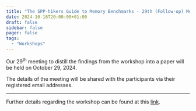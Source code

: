 ```yaml
---
title: "The SPP-hikers Guide to Memory Benchmarks - 29th (Follow-up) Meeting"
date: 2024-10-16T20:00:00+01:00
draft: false
sidebar: false
pager: false
tags:
  - "Workshops"
---
```


Our 29<sup>th</sup> meeting to distill the findings from the workshop into a paper will be held on October 29, 2024.

The details of the meeting will be shared with the participants via their registered email addresses.

---

Further details regarding the workshop can be found at this [link](/posts/mini-workshop_2023).


